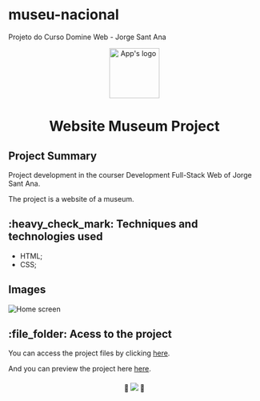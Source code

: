 # museu-nacional
 Projeto do Curso Domine Web - Jorge Sant Ana

<p align="center">
  <img src="https://user-images.githubusercontent.com/97169087/195075839-d7a5ed6d-dc79-4bb9-b504-382fd9a90f1f.png" width='100px' alt="App's logo"/>
</p>
<h1 align="center">Website Museum Project</h1>
<h2>Project Summary</h2>
<p>Project development in the courser Development Full-Stack Web of Jorge Sant Ana.</p>
<p>The project is a website of a museum. </p> 
<h2>:heavy_check_mark:  Techniques and technologies used</h2>
<ul>
 <li>HTML;</li>
 <li>CSS;</li>
</ul>
<h2>Images</h2>
<img src="https://user-images.githubusercontent.com/97169087/195076288-ab9be909-4d67-4e2c-b360-44768845f80f.png" alt="Home screen"/>

<h2>:file_folder: Acess to the project</h2>

<p>You can access the project files by clicking <a href="https://github.com/PHDevss/museu-nacional">here</a>.</p> 
<p>And you can preview the project here <a href="https://phdevss.github.io/museu-nacional/" target="_blank">here</a>.</p> 
<h4 align="center"> 
  🚧 <img src="http://img.shields.io/static/v1?label=STATUS&message=FINISHED&color=GREEN&style=for-the-badge" /> 🚧

